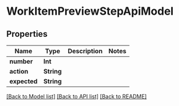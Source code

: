 # WorkItemPreviewStepApiModel

## Properties
Name | Type | Description | Notes
------------ | ------------- | ------------- | -------------
**number** | **Int** |  | 
**action** | **String** |  | 
**expected** | **String** |  | 

[[Back to Model list]](../README.md#documentation-for-models) [[Back to API list]](../README.md#documentation-for-api-endpoints) [[Back to README]](../README.md)


